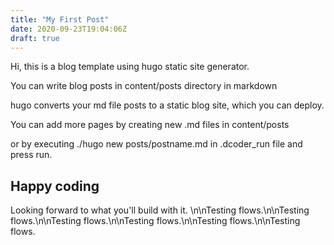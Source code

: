 ```yaml
---
title: "My First Post"
date: 2020-09-23T19:04:06Z
draft: true
---
```


Hi, this is a blog template using hugo static site generator.

You can write blog posts in content/posts directory in markdown

hugo converts your md file posts to a static blog site, which you can deploy.


You can add more pages by creating new .md files in content/posts

or by executing ./hugo new posts/postname.md in .dcoder_run file and press run.

## Happy coding 
Looking forward to what you'll build with it. \n\nTesting flows.\n\nTesting flows.\n\nTesting flows.\n\nTesting flows.\n\nTesting flows.\n\nTesting flows.